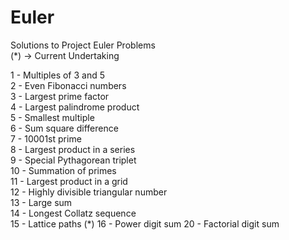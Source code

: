 Euler
=====

Solutions to Project Euler Problems <br/>
(*) -> Current Undertaking

1  - Multiples of 3 and 5 <br/>
2  - Even Fibonacci numbers <br/>
3  - Largest prime factor <br/>
4  - Largest palindrome product <br/>
5  - Smallest multiple <br/>
6  - Sum square difference <br/>
7  - 10001st prime <br/>
8  - Largest product in a series <br/>
9  - Special Pythagorean triplet <br/>
10 - Summation of primes <br/>
11 - Largest product in a grid <br/>
12 - Highly divisible triangular number <br/>
13 - Large sum <br/>
14 - Longest Collatz sequence <br/>
15 - Lattice paths (*)
16 - Power digit sum
20 - Factorial digit sum 
